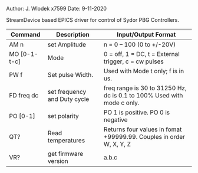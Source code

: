 Author: J. Wlodek x7599 
Date: 9-11-2020

StreamDevice based EPICS driver for control of Sydor PBG Controllers.

Command | Description | Input/Output Format
--------|-------------|---------
AM n | set Amplitude  | n = 0 – 100 (0 to +/-20V) 
MO [0-1-t-c] | Mode | 0 = off, 1 = DC, t = External trigger, c = cw pulses 
PW f | Set pulse Width. | Used with Mode t only; f is in us. 
FD freq dc | set frequency and Duty cycle | freq range is 30 to 31250 Hz, dc is 0.1 to 100% Used with mode c only. 
PO [0-1] | set polarity | PO 1 is positive. PO 0 is negative 
QT? | Read temperatures | Returns four values in fomat +99999.99. Couples in order W, X, Y, Z
VR? | get firmware version | a.b.c 
